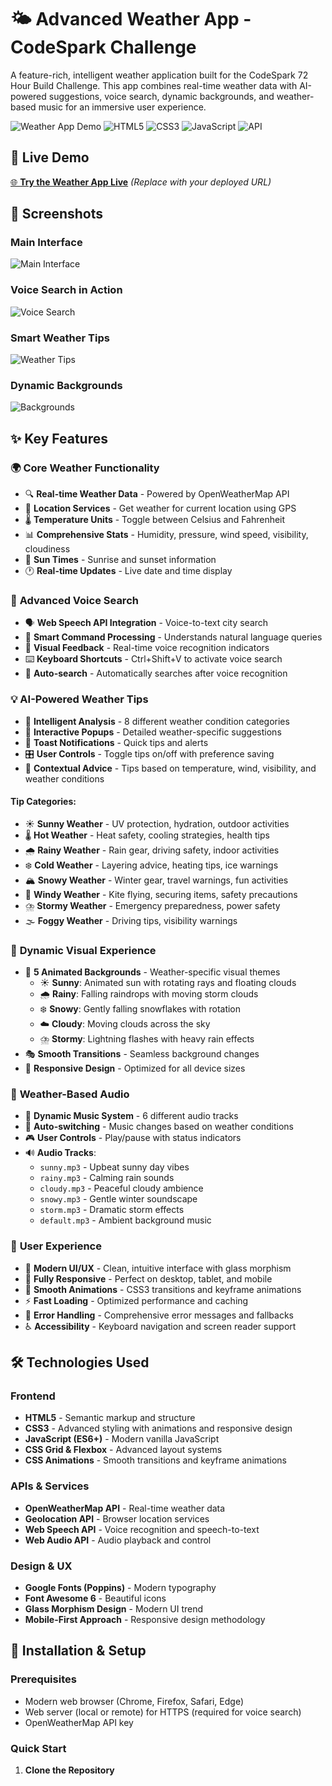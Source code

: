 # 🌤️ Advanced Weather App - CodeSpark Challenge

A feature-rich, intelligent weather application built for the CodeSpark 72 Hour Build Challenge. This app combines real-time weather data with AI-powered suggestions, voice search, dynamic backgrounds, and weather-based music for an immersive user experience.

![Weather App Demo](https://img.shields.io/badge/Status-Live-brightgreen) ![HTML5](https://img.shields.io/badge/HTML5-E34F26?logo=html5&logoColor=white) ![CSS3](https://img.shields.io/badge/CSS3-1572B6?logo=css3&logoColor=white) ![JavaScript](https://img.shields.io/badge/JavaScript-F7DF1E?logo=javascript&logoColor=black) ![API](https://img.shields.io/badge/API-OpenWeatherMap-orange)

## 🎯 **Live Demo**

[🌐 **Try the Weather App Live**](https://your-weather-app-url.com) *(Replace with your deployed URL)*

## 📸 **Screenshots**

### Main Interface
![Main Interface](screenshots/main-interface.png)

### Voice Search in Action
![Voice Search](screenshots/voice-search.png)

### Smart Weather Tips
![Weather Tips](screenshots/weather-tips.png)

### Dynamic Backgrounds
![Backgrounds](screenshots/dynamic-backgrounds.png)

## ✨ **Key Features**

### 🌍 **Core Weather Functionality**
- 🔍 **Real-time Weather Data** - Powered by OpenWeatherMap API
- 📍 **Location Services** - Get weather for current location using GPS
- 🌡️ **Temperature Units** - Toggle between Celsius and Fahrenheit
- 📊 **Comprehensive Stats** - Humidity, pressure, wind speed, visibility, cloudiness
- 🌅 **Sun Times** - Sunrise and sunset information
- 🕐 **Real-time Updates** - Live date and time display

### 🎤 **Advanced Voice Search**
- 🗣️ **Web Speech API Integration** - Voice-to-text city search
- 🎯 **Smart Command Processing** - Understands natural language queries
- 👀 **Visual Feedback** - Real-time voice recognition indicators
- ⌨️ **Keyboard Shortcuts** - Ctrl+Shift+V to activate voice search
- 🔄 **Auto-search** - Automatically searches after voice recognition

### 💡 **AI-Powered Weather Tips**
- 🧠 **Intelligent Analysis** - 8 different weather condition categories
- 💬 **Interactive Popups** - Detailed weather-specific suggestions
- 🔔 **Toast Notifications** - Quick tips and alerts
- 🎛️ **User Controls** - Toggle tips on/off with preference saving
- 🎯 **Contextual Advice** - Tips based on temperature, wind, visibility, and weather conditions

#### Tip Categories:
- ☀️ **Sunny Weather** - UV protection, hydration, outdoor activities
- 🌡️ **Hot Weather** - Heat safety, cooling strategies, health tips
- 🌧️ **Rainy Weather** - Rain gear, driving safety, indoor activities
- ❄️ **Cold Weather** - Layering advice, heating tips, ice warnings
- 🏔️ **Snowy Weather** - Winter gear, travel warnings, fun activities
- 💨 **Windy Weather** - Kite flying, securing items, safety precautions
- ⛈️ **Stormy Weather** - Emergency preparedness, power safety
- 🌫️ **Foggy Weather** - Driving tips, visibility warnings

### 🎨 **Dynamic Visual Experience**
- 🌈 **5 Animated Backgrounds** - Weather-specific visual themes
  - ☀️ **Sunny**: Animated sun with rotating rays and floating clouds
  - 🌧️ **Rainy**: Falling raindrops with moving storm clouds
  - ❄️ **Snowy**: Gently falling snowflakes with rotation
  - ☁️ **Cloudy**: Moving clouds across the sky
  - ⛈️ **Stormy**: Lightning flashes with heavy rain effects
- 🎭 **Smooth Transitions** - Seamless background changes
- 📱 **Responsive Design** - Optimized for all device sizes

### 🎵 **Weather-Based Audio**
- 🎼 **Dynamic Music System** - 6 different audio tracks
- 🔄 **Auto-switching** - Music changes based on weather conditions
- 🎮 **User Controls** - Play/pause with status indicators
- 🔊 **Audio Tracks**:
  - `sunny.mp3` - Upbeat sunny day vibes
  - `rainy.mp3` - Calming rain sounds
  - `cloudy.mp3` - Peaceful cloudy ambience
  - `snowy.mp3` - Gentle winter soundscape
  - `storm.mp3` - Dramatic storm effects
  - `default.mp3` - Ambient background music

### 📱 **User Experience**
- 🎨 **Modern UI/UX** - Clean, intuitive interface with glass morphism
- 📱 **Fully Responsive** - Perfect on desktop, tablet, and mobile
- 🌊 **Smooth Animations** - CSS3 transitions and keyframe animations
- ⚡ **Fast Loading** - Optimized performance and caching
- 🔧 **Error Handling** - Comprehensive error messages and fallbacks
- ♿ **Accessibility** - Keyboard navigation and screen reader support

## 🛠️ **Technologies Used**

### Frontend
- **HTML5** - Semantic markup and structure
- **CSS3** - Advanced styling with animations and responsive design
- **JavaScript (ES6+)** - Modern vanilla JavaScript
- **CSS Grid & Flexbox** - Advanced layout systems
- **CSS Animations** - Smooth transitions and keyframe animations

### APIs & Services
- **OpenWeatherMap API** - Real-time weather data
- **Geolocation API** - Browser location services
- **Web Speech API** - Voice recognition and speech-to-text
- **Web Audio API** - Audio playback and control

### Design & UX
- **Google Fonts (Poppins)** - Modern typography
- **Font Awesome 6** - Beautiful icons
- **Glass Morphism Design** - Modern UI trend
- **Mobile-First Approach** - Responsive design methodology

## 🚀 **Installation & Setup**

### Prerequisites
- Modern web browser (Chrome, Firefox, Safari, Edge)
- Web server (local or remote) for HTTPS (required for voice search)
- OpenWeatherMap API key

### Quick Start

1. **Clone the Repository**
